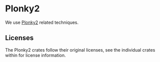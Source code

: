 # Plonky2

We use [Plonky2](https://github.com/mir-protocol/plonky2) related techniques.

## Licenses

The Plonky2 crates follow their original licenses, see the individual crates within for license information.
